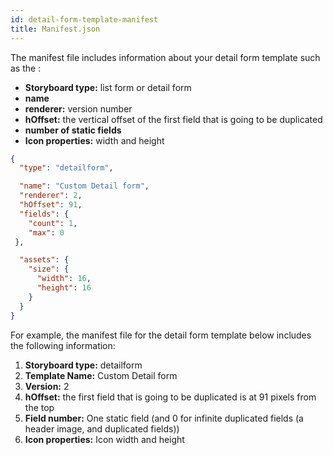 ```yaml
---
id: detail-form-template-manifest
title: Manifest.json
---
```


The manifest file includes information about your detail form template such as the :

* **Storyboard type:** list form or detail form
* **name**
* **renderer:** version number
* **hOffset:** the vertical offset of the first field that is going to be duplicated
* **number of static fields**
* **Icon properties:** width and height


```json
{
  "type": "detailform",

  "name": "Custom Detail form",
  "renderer": 2,  
  "hOffset": 91, 
  "fields": {
    "count": 1, 
    "max": 0
 },

  "assets": {
    "size": {
      "width": 16,
      "height": 16
    }
  }
}

```

For example, the manifest file for the detail form template below includes the following information:

1. **Storyboard type:** detailform
2. **Template Name:** Custom Detail form
3. **Version:** 2
4. **hOffset:** the first field that is going to be duplicated is at 91 pixels from the top
5. **Field number:** One static field (and 0 for infinite duplicated fields (a header image, and duplicated fields))
6. **Icon properties:** Icon width and height
